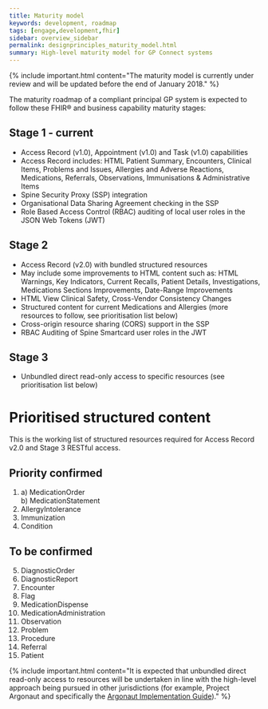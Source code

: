 ```yaml
---
title: Maturity model
keywords: development, roadmap
tags: [engage,development,fhir]
sidebar: overview_sidebar
permalink: designprinciples_maturity_model.html
summary: High-level maturity model for GP Connect systems
---
```


{% include important.html content="The maturity model is currently under review and will be updated before the end of January 2018." %}

The maturity roadmap of a compliant principal GP system is expected to follow these FHIR&reg; and business capability maturity stages:

## Stage 1 - current ##
- Access Record (v1.0), Appointment (v1.0) and Task (v1.0) capabilities
 - Access Record includes: HTML Patient Summary, Encounters, Clinical Items, Problems and Issues, Allergies and Adverse Reactions, Medications, Referrals, Observations, Immunisations & Administrative Items
- Spine Security Proxy (SSP) integration
- Organisational Data Sharing Agreement checking in the SSP
- Role Based Access Control (RBAC) auditing of local user roles in the JSON Web Tokens (JWT)
 
## Stage 2 ##
- Access Record (v2.0) with bundled structured resources
 - May include some improvements to HTML content such as:  HTML Warnings, Key Indicators, Current Recalls, Patient Details, Investigations, Medications Sections Improvements, Date-Range Improvements
 - HTML View Clinical Safety, Cross-Vendor Consistency Changes
 - Structured content for current Medications and Allergies (more resources to follow, see prioritisation list below)
- Cross-origin resource sharing (CORS) support in the SSP
- RBAC Auditing of Spine Smartcard user roles in the JWT

## Stage 3 ##
- Unbundled direct read-only access to specific resources (see prioritisation list below)


# Prioritised structured content #
This is the working list of structured resources required for Access Record v2.0 and Stage 3 RESTful access.

## Priority confirmed ##

1. a) MedicationOrder 
<br/> b) MedicationStatement
2. AllergyIntolerance
3. Immunization
4. Condition

## To be confirmed ##

5. DiagnosticOrder
6. DiagnosticReport
7. Encounter
8. Flag
9. MedicationDispense
10. MedicationAdministration
11. Observation
12. Problem
13. Procedure
14. Referral
15. Patient

{% include important.html content="It is expected that unbundled direct read-only access to resources will be undertaken in line with the high-level approach being pursued in other jurisdictions (for example, Project Argonaut and specifically the [Argonaut Implementation Guide](http://argonautwiki.hl7.org/index.php?title=Implementation_Guide))." %} 
